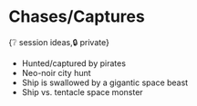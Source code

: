 # Chases/Captures

{❔ session ideas,🔒 private}

- Hunted/captured by pirates
- Neo-noir city hunt
- Ship is swallowed by a gigantic space beast
- Ship vs. tentacle space monster
